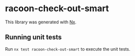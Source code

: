 # racoon-check-out-smart

This library was generated with [Nx](https://nx.dev).

## Running unit tests

Run `nx test racoon-check-out-smart` to execute the unit tests.
